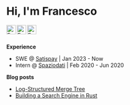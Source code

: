 # Hi, I'm Francesco

<a href="https://www.linkedin.com/in/tomaselli-/">
  <img align="left" alt="Francesco Tomaselli's Linkedin" width="24px" src="https://cdn1.iconfinder.com/data/icons/logotypes/32/square-linkedin-512.png" />
</a>
<a href="https://tomfran.github.io/">
  <img align="left" alt="Francesco Tomaselli's Website" width="24px" src="https://tomfran.github.io/favicon.ico" />
</a>
<a href="https://medium.com/@tomfran">
  <img align="left" alt="Francesco Tomaselli's Medium" width="24px" src="https://cdn2.iconfinder.com/data/icons/social-media-2285/512/1_Medium_colored_svg-512.png" />
</a>
<br/>
<br/>

**Experience**

* SWE @ [Satispay](https://www.satispay.com/) | Jan 2023 - Now
* Intern @ [Spaziodati](https://www.spaziodati.eu) | Feb 2020 - Jun 2020

**Blog posts**

- [Log-Structured Merge Tree](https://itnext.io/log-structured-merge-tree-a79241c959e3)
- [Building a Search Engine in Rust](https://medium.com/@tomfran/building-a-search-engine-in-rust-c945b6e638f8)
